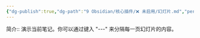 ```yaml
---
{"dg-publish":true,"dg-path":"9 Obsidian/核心插件/❌ 未启用/幻灯片.md","permalink":"/9 Obsidian/核心插件/❌ 未启用/幻灯片/","created":"2025-07-31","updated":"2025-07-31"}
---
```



简介:: 演示当前笔记。你可以通过键入 "---" 来分隔每一页幻灯片的内容。